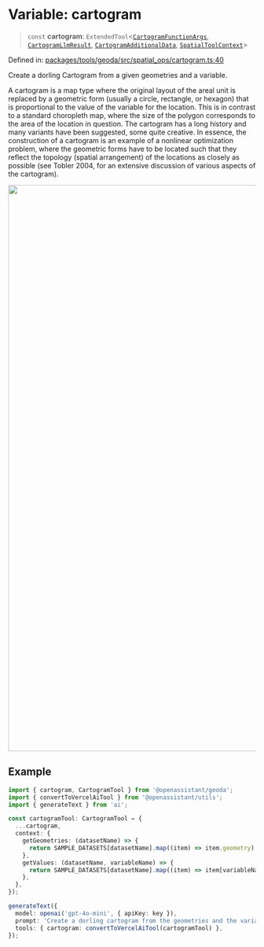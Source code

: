 # Variable: cartogram

> `const` **cartogram**: `ExtendedTool`\<[`CartogramFunctionArgs`](../type-aliases/CartogramFunctionArgs.md), [`CartogramLlmResult`](../type-aliases/CartogramLlmResult.md), [`CartogramAdditionalData`](../type-aliases/CartogramAdditionalData.md), [`SpatialToolContext`](../type-aliases/SpatialToolContext.md)\>

Defined in: [packages/tools/geoda/src/spatial\_ops/cartogram.ts:40](https://github.com/GeoDaCenter/openassistant/blob/bc4037be52d89829440fcc4aaa1010be73719d16/packages/tools/geoda/src/spatial_ops/cartogram.ts#L40)

Create a dorling Cartogram from a given geometries and a variable.

A cartogram is a map type where the original layout of the areal unit is replaced by a geometric form (usually a circle, rectangle, or hexagon) that is proportional to the value of the variable for the location. This is in contrast to a standard choropleth map, where the size of the polygon corresponds to the area of the location in question. The cartogram has a long history and many variants have been suggested, some quite creative. In essence, the construction of a cartogram is an example of a nonlinear optimization problem, where the geometric forms have to be located such that they reflect the topology (spatial arrangement) of the locations as closely as possible (see Tobler 2004, for an extensive discussion of various aspects of the cartogram).

<img width="1152" src="https://github.com/user-attachments/assets/eef1834e-e4c0-4ab1-84b1-50a8937b1a86" />

## Example
```ts
import { cartogram, CartogramTool } from '@openassistant/geoda';
import { convertToVercelAiTool } from '@openassistant/utils';
import { generateText } from 'ai';

const cartogramTool: CartogramTool = {
  ...cartogram,
  context: {
    getGeometries: (datasetName) => {
      return SAMPLE_DATASETS[datasetName].map((item) => item.geometry);
    },
    getValues: (datasetName, variableName) => {
      return SAMPLE_DATASETS[datasetName].map((item) => item[variableName]);
    },
  },
});

generateText({
  model: openai('gpt-4o-mini', { apiKey: key }),
  prompt: 'Create a dorling cartogram from the geometries and the variable "population"',
  tools: { cartogram: convertToVercelAiTool(cartogramTool) },
});
```
